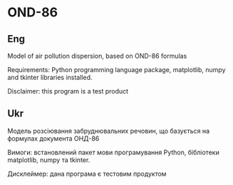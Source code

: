 # OND-86

## Eng

Model of air pollution dispersion, based on OND-86 formulas

Requirements: Python programming language package, matplotlib, numpy and tkinter libraries installed. 

Disclaimer: this program is a test product

## Ukr
Модель розсіювання забруднювальних речовин, що базується на формулах документа ОНД-86

Вимоги: встановлений пакет мови програмування Python, бібліотеки matplotlib, numpy та tkinter. 

Дисклеймер: дана програма є тестовим продуктом
